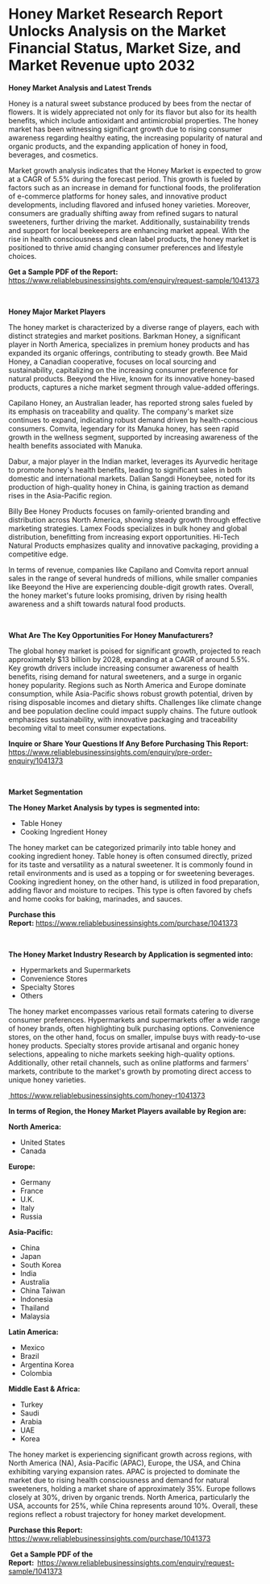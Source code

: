 <p><h1>Honey Market Research Report Unlocks Analysis on the Market Financial Status, Market Size, and Market Revenue upto 2032</h1></p><p><strong>Honey Market Analysis and Latest Trends</strong></p>
<p><p>Honey is a natural sweet substance produced by bees from the nectar of flowers. It is widely appreciated not only for its flavor but also for its health benefits, which include antioxidant and antimicrobial properties. The honey market has been witnessing significant growth due to rising consumer awareness regarding healthy eating, the increasing popularity of natural and organic products, and the expanding application of honey in food, beverages, and cosmetics.</p><p>Market growth analysis indicates that the Honey Market is expected to grow at a CAGR of 5.5% during the forecast period. This growth is fueled by factors such as an increase in demand for functional foods, the proliferation of e-commerce platforms for honey sales, and innovative product developments, including flavored and infused honey varieties. Moreover, consumers are gradually shifting away from refined sugars to natural sweeteners, further driving the market. Additionally, sustainability trends and support for local beekeepers are enhancing market appeal. With the rise in health consciousness and clean label products, the honey market is positioned to thrive amid changing consumer preferences and lifestyle choices.</p></p>
<p><strong>Get a Sample PDF of the Report:&nbsp;</strong> <a href="https://www.reliablebusinessinsights.com/enquiry/request-sample/1041373?utm_campaign=3434&utm_medium=2&utm_source=Github&utm_content=ia&utm_term=17042025&utm_id=honey">https://www.reliablebusinessinsights.com/enquiry/request-sample/1041373</a></p>
<p>&nbsp;</p>
<p><strong>Honey Major Market Players</strong></p>
<p><p>The honey market is characterized by a diverse range of players, each with distinct strategies and market positions. Barkman Honey, a significant player in North America, specializes in premium honey products and has expanded its organic offerings, contributing to steady growth. Bee Maid Honey, a Canadian cooperative, focuses on local sourcing and sustainability, capitalizing on the increasing consumer preference for natural products. Beeyond the Hive, known for its innovative honey-based products, captures a niche market segment through value-added offerings. </p><p>Capilano Honey, an Australian leader, has reported strong sales fueled by its emphasis on traceability and quality. The company's market size continues to expand, indicating robust demand driven by health-conscious consumers. Comvita, legendary for its Manuka honey, has seen rapid growth in the wellness segment, supported by increasing awareness of the health benefits associated with Manuka.</p><p>Dabur, a major player in the Indian market, leverages its Ayurvedic heritage to promote honey's health benefits, leading to significant sales in both domestic and international markets. Dalian Sangdi Honeybee, noted for its production of high-quality honey in China, is gaining traction as demand rises in the Asia-Pacific region. </p><p>Billy Bee Honey Products focuses on family-oriented branding and distribution across North America, showing steady growth through effective marketing strategies. Lamex Foods specializes in bulk honey and global distribution, benefitting from increasing export opportunities. Hi-Tech Natural Products emphasizes quality and innovative packaging, providing a competitive edge.</p><p>In terms of revenue, companies like Capilano and Comvita report annual sales in the range of several hundreds of millions, while smaller companies like Beeyond the Hive are experiencing double-digit growth rates. Overall, the honey market's future looks promising, driven by rising health awareness and a shift towards natural food products.</p></p>
<p>&nbsp;</p>
<p><strong>What Are The Key Opportunities For Honey Manufacturers?</strong></p>
<p><p>The global honey market is poised for significant growth, projected to reach approximately $13 billion by 2028, expanding at a CAGR of around 5.5%. Key growth drivers include increasing consumer awareness of health benefits, rising demand for natural sweeteners, and a surge in organic honey popularity. Regions such as North America and Europe dominate consumption, while Asia-Pacific shows robust growth potential, driven by rising disposable incomes and dietary shifts. Challenges like climate change and bee population decline could impact supply chains. The future outlook emphasizes sustainability, with innovative packaging and traceability becoming vital to meet consumer expectations.</p></p>
<p><strong>Inquire or Share Your Questions If Any Before Purchasing This Report:</strong> <a href="https://www.reliablebusinessinsights.com/enquiry/pre-order-enquiry/1041373?utm_campaign=3434&utm_medium=2&utm_source=Github&utm_content=ia&utm_term=17042025&utm_id=honey">https://www.reliablebusinessinsights.com/enquiry/pre-order-enquiry/1041373</a></p>
<p>&nbsp;</p>
<p><strong>Market Segmentation</strong></p>
<p><strong>The Honey Market Analysis by types is segmented into:</strong></p>
<p><ul><li>Table Honey</li><li>Cooking Ingredient Honey</li></ul></p>
<p><p>The honey market can be categorized primarily into table honey and cooking ingredient honey. Table honey is often consumed directly, prized for its taste and versatility as a natural sweetener. It is commonly found in retail environments and is used as a topping or for sweetening beverages. Cooking ingredient honey, on the other hand, is utilized in food preparation, adding flavor and moisture to recipes. This type is often favored by chefs and home cooks for baking, marinades, and sauces.</p></p>
<p><strong>Purchase this Report:&nbsp;</strong><a href="https://www.reliablebusinessinsights.com/purchase/1041373?utm_campaign=3434&utm_medium=2&utm_source=Github&utm_content=ia&utm_term=17042025&utm_id=honey">https://www.reliablebusinessinsights.com/purchase/1041373</a></p>
<p>&nbsp;</p>
<p><strong>The Honey Market Industry Research by Application is segmented into:</strong></p>
<p><ul><li>Hypermarkets and Supermarkets</li><li>Convenience Stores</li><li>Specialty Stores</li><li>Others</li></ul></p>
<p><p>The honey market encompasses various retail formats catering to diverse consumer preferences. Hypermarkets and supermarkets offer a wide range of honey brands, often highlighting bulk purchasing options. Convenience stores, on the other hand, focus on smaller, impulse buys with ready-to-use honey products. Specialty stores provide artisanal and organic honey selections, appealing to niche markets seeking high-quality options. Additionally, other retail channels, such as online platforms and farmers' markets, contribute to the market's growth by promoting direct access to unique honey varieties.</p></p>
<p><a href="https://www.reliablebusinessinsights.com/honey-r1041373?utm_campaign=3434&utm_medium=2&utm_source=Github&utm_content=ia&utm_term=17042025&utm_id=honey">&nbsp;https://www.reliablebusinessinsights.com/honey-r1041373</a></p>
<p><strong>In terms of Region, the Honey Market Players available by Region are:</strong></p>
<p>
    <p> <strong> North America: </strong>
        <ul>
            <li>United States</li>
            <li>Canada</li>
        </ul>
        </p> 
    <p> <strong> Europe: </strong>
        <ul>
            <li>Germany</li>
            <li>France</li>
            <li>U.K.</li>
            <li>Italy</li>
            <li>Russia</li>
        </ul>
        </p> 
    <p> <strong> Asia-Pacific: </strong>
        <ul>
            <li>China</li>
            <li>Japan</li>
            <li>South Korea</li>
            <li>India</li>
            <li>Australia</li>
            <li>China Taiwan</li>
            <li>Indonesia</li>
            <li>Thailand</li>
            <li>Malaysia</li>
        </ul>
        </p> 
    <p> <strong> Latin America: </strong>
        <ul>
            <li>Mexico</li>
            <li>Brazil</li>
            <li>Argentina Korea</li>
            <li>Colombia</li>
        </ul>
        </p> 
    <p> <strong> Middle East & Africa: </strong>
        <ul>
            <li>Turkey</li>
            <li>Saudi</li>
            <li>Arabia</li>
            <li>UAE</li>
            <li>Korea</li>
        </ul>
    </p>
    </p>
<p><p>The honey market is experiencing significant growth across regions, with North America (NA), Asia-Pacific (APAC), Europe, the USA, and China exhibiting varying expansion rates. APAC is projected to dominate the market due to rising health consciousness and demand for natural sweeteners, holding a market share of approximately 35%. Europe follows closely at 30%, driven by organic trends. North America, particularly the USA, accounts for 25%, while China represents around 10%. Overall, these regions reflect a robust trajectory for honey market development.</p></p>
<p><strong>Purchase this Report: </strong><a href="https://www.reliablebusinessinsights.com/purchase/1041373?utm_campaign=3434&utm_medium=2&utm_source=Github&utm_content=ia&utm_term=17042025&utm_id=honey">https://www.reliablebusinessinsights.com/purchase/1041373</a></p>
<p>&nbsp;<strong>Get a Sample PDF of the Report:&nbsp;&nbsp;</strong><a href="https://www.reliablebusinessinsights.com/enquiry/request-sample/1041373?utm_campaign=3434&utm_medium=2&utm_source=Github&utm_content=ia&utm_term=17042025&utm_id=honey">https://www.reliablebusinessinsights.com/enquiry/request-sample/1041373</a></p>
<p><strong></strong></p>
<p><p></p><p></p><p></p></p>